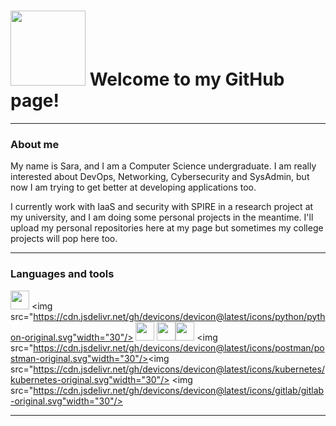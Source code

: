 # <img src="https://media2.giphy.com/media/v1.Y2lkPTc5MGI3NjExZmRocjZ5b2xhdzAwbzc1aTJpaDhtaGl1a3RmNnczeXRvc29lZGEyeCZlcD12MV9pbnRlcm5hbF9naWZfYnlfaWQmY3Q9cw/KJWgJrUbqPsB2gvSIt/giphy.webp" width="120"/>  Welcome to my GitHub page!
***
###  About me

My name is Sara, and I am a Computer Science undergraduate. I am really interested about DevOps, Networking, Cybersecurity and SysAdmin, but now I am trying to get better at developing applications too. 

I currently work with IaaS and security with SPIRE in a research project at my university, and I am doing some personal projects in the meantime. I'll upload my personal repositories here at my page but sometimes my college projects will pop here too.

***
### Languages and tools
<img src="https://cdn.jsdelivr.net/gh/devicons/devicon@latest/icons/bash/bash-original.svg" width="30"/> <img src="https://cdn.jsdelivr.net/gh/devicons/devicon@latest/icons/python/python-original.svg"width="30"/>
<img src="https://cdn.jsdelivr.net/gh/devicons/devicon@latest/icons/go/go-original.svg" width="30"/> <img src="https://cdn.jsdelivr.net/gh/devicons/devicon@latest/icons/openstack/openstack-original.svg" width="30"/><img src="https://cdn.jsdelivr.net/gh/devicons/devicon@latest/icons/java/java-original.svg" width="30"/> <img src="https://cdn.jsdelivr.net/gh/devicons/devicon@latest/icons/postman/postman-original.svg"width="30"/><img src="https://cdn.jsdelivr.net/gh/devicons/devicon@latest/icons/kubernetes/kubernetes-original.svg"width="30"/> <img src="https://cdn.jsdelivr.net/gh/devicons/devicon@latest/icons/gitlab/gitlab-original.svg"width="30"/>

***
